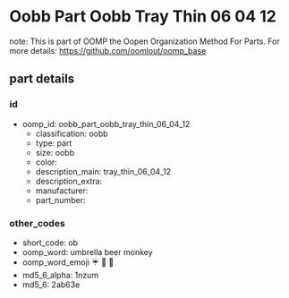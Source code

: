 # Oobb Part Oobb Tray Thin 06 04 12  

note: This is part of OOMP the Oopen Organization Method For Parts. For more details: https://github.com/oomlout/oomp_base

##  part details





### id
* oomp_id: oobb_part_oobb_tray_thin_06_04_12
  * classification: oobb
  * type: part
  * size: oobb
  * color: 
  * description_main: tray_thin_06_04_12
  * description_extra: 
  * manufacturer: 
  * part_number: 

### other_codes
* short_code: ob
* oomp_word: umbrella beer monkey
* oomp_word_emoji :umbrella: :beer: :monkey:
* md5_6_alpha: 1nzum
* md5_6: 2ab63e